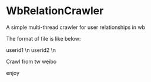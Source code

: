# WbRelationCrawler
A simple multi-thread crawler for user relationships in wb

The format of file is like below:

userid1 \n
userid2 \n

Crawl from tw weibo

enjoy
